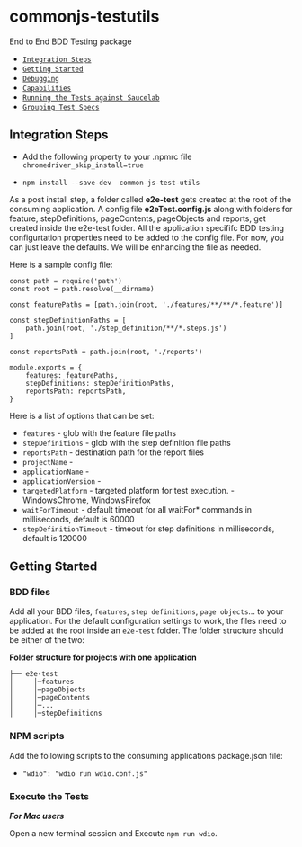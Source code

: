 # commonjs-testutils

End to End BDD Testing package 

- [`Integration Steps`](#Integration-Steps)
- [`Getting Started`](#Getting-Started)
- [`Debugging`](#Debugging)
- [`Capabilities`](#Capabilities)
- [`Running the Tests against Saucelab`](#Running-the-Tests-against-Saucelab)
- [`Grouping Test Specs`](#Grouping-Test-Specs)


## Integration Steps
* Add the following property to your .npmrc file
`chromedriver_skip_install=true`

* `npm install --save-dev  common-js-test-utils`

As a post install step, a folder called **e2e-test** gets created at the root of the consuming application. A config file **e2eTest.config.js** along with folders for feature, stepDefinitions, pageContents, pageObjects and reports, get created inside the e2e-test folder. All the application specififc BDD testing configurtation properties need to be added to the config file. For now, you can just leave the defaults. We will be enhancing the file as needed.

Here is a sample config file:

```
const path = require('path')
const root = path.resolve(__dirname)

const featurePaths = [path.join(root, './features/**/**/*.feature')]

const stepDefinitionPaths = [
    path.join(root, './step_definition/**/*.steps.js')
]

const reportsPath = path.join(root, './reports')

module.exports = {
    features: featurePaths,
    stepDefinitions: stepDefinitionPaths,
    reportsPath: reportsPath,
}
```

Here is a list of options that can be set:
- `features` - glob with the feature file paths
- `stepDefinitions` - glob with the step definition file paths
- `reportsPath` -  destination path for the report files
- `projectName` -  
- `applicationName` -  
- `applicationVersion` -  
- `targetedPlatform` - targeted platform for test execution. - WindowsChrome, WindowsFirefox
- `waitForTimeout` -  default timeout for all waitFor* commands in milliseconds, default is 60000
- `stepDefinitionTimeout` - timeout for step definitions in milliseconds, default is 120000


## Getting Started

### BDD files
Add all your BDD files, `features`, `step definitions`, `page objects`... to your application. For the default configuration settings to work, the files need to be added at the root inside an `e2e-test` folder. The folder structure should be either of the two:

**Folder structure for projects with one application**
```
├── e2e-test
│     │─features
│     │─pageObjects
│     │─pageContents
│     │─...
│     │─stepDefinitions
```

### NPM scripts
Add the following scripts to the consuming applications package.json file:
- `"wdio": "wdio run wdio.conf.js"`

### Execute the Tests

***For Mac users***

Open a new terminal session and Execute `npm run wdio`. 




